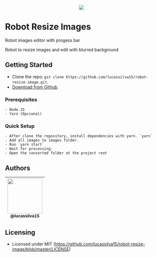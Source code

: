 <p align="center">
  <img src="https://github.com/lucassilva15/robot-resize-image/blob/master/.github/screen.gif"/>
</p>

# Robot Resize Images
Robot images editor with progess bar

Robot to resize images and edit with blurred background

## Getting Started

- Clone the repo: `git clone https://github.com/lucassilva15/robot-resize-image.git`.
- [Download from Github](https://github.com/lucassilva15/robot-resize-image/archive/master.zip).

### Prerequisites

```
- Node.JS
- Yarn (Opcional)
```

### Quick Setup
```
- After clone the repository, install dependencies with yarn. `yarn`
- Add all images to images folder.
- Run `yarn start`
- Wait for processing.
- Open the converted folder at the project root
```

## Authors

| [<img src="https://avatars3.githubusercontent.com/u/49292608?s=400&u=bfea57146c2451ddcc364b664a4f1c041fbe62d7&v=4" width=115><br><sub>@lucassilva15</sub>](https://github.com/lucassilva15) |
| :---: |


## Licensing

- Licensed under MIT (https://github.com/lucassilva15/robot-resize-image/blob/master/LICENSE)
